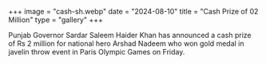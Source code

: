 +++
image = "cash-sh.webp"
date = "2024-08-10"
title = "Cash Prize of 02 Million"
type = "gallery"
+++

Punjab Governor Sardar Saleem Haider Khan has announced a cash prize of Rs 2 million for national hero Arshad Nadeem who won gold medal in javelin throw event in Paris Olympic Games on Friday.
